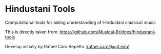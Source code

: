 # Hindustani Tools
Computational tools for aiding understanding of Hindustani classical music

This is directly taken from: https://github.com/Musical-Bridges/hindustani-tools

Develop initially by Rafael Caro Repetto (rafael.caro@upf.edu)